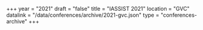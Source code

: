 +++
year = "2021"
draft = "false"
title = "IASSIST 2021"
location = "GVC"
datalink = "/data/conferences/archive/2021-gvc.json"
type = "conferences-archive"
+++
